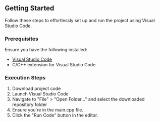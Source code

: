 
## Getting Started

Follow these steps to effortlessly set up and run the project using Visual Studio Code.

### Prerequisites

Ensure you have the following installed:

- [Visual Studio Code](https://code.visualstudio.com/)
- C/C++ extension for Visual Studio Code

### Execution Steps

1. Download project code
2. Launch Visual Studio Code
3. Navigate to "File" > "Open Folder..." and select the downloaded repository folder
4. Ensure you're in the main.cpp file.
5. Click the "Run Code" button in the editor.
